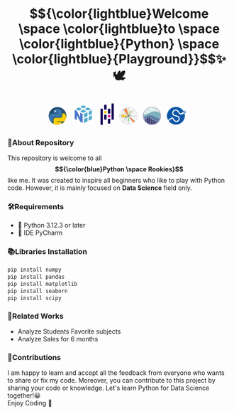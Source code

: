 <h1 align="center">
  $${\color{lightblue}Welcome \space \color{lightblue}to \space \color{lightblue}{Python} \space \color{lightblue}{Playground}}$$✨🕊️
  <br><br>
  <a href="https://www.python.org/"><img src="logo/python.png" width="40" title="Python"/></a>&nbsp;
  <a href="https://numpy.org/"><img src="logo/numpy.png" width="50" title="Numpy"/></a>&nbsp;
  <a href="https://pandas.pydata.org/docs/"><img src="logo/pandas.png" width="30" title="Pandas"/></a>&nbsp;
  <a href="https://matplotlib.org/"><img src="logo/matplotlib.png" width="40" title="Matplotlib"/></a>&nbsp;
  <a href="https://seaborn.pydata.org/tutorial.html"><img src="logo/seaborn.png" width="40" title="Seaborn"/></a>&nbsp;
  <a href="https://docs.scipy.org/doc/scipy/"><img src="logo/scipy.png" width="45" title="SciPy"/></a>&nbsp;
</h1>

### 📌About Repository
This repository is welcome to all **$${\color{blue}Python \space Rookies}$$** like me. It was created to inspire all beginners who like to play with Python code. 
However, it is mainly focused on **Data Science** field only.

### 🛠️Requirements
- 🐍 Python 3.12.3 or later
- 🔧 IDE PyCharm

### 📚Libraries Installation 
```
pip install numpy
pip install pandas
pip install matplotlib
pip install seaborn
pip install scipy
```

### 💼Related Works
- Analyze Students Favorite subjects
- Analyze Sales for 6 months


### 🤝Contributions
I am happy to learn and accept all the feedback from everyone who wants to share or fix my code. Moreover, you can contribute to this project by sharing your code or knowledge. Let's learn Python for Data Science together!😀 <br />
Enjoy Coding 💙


